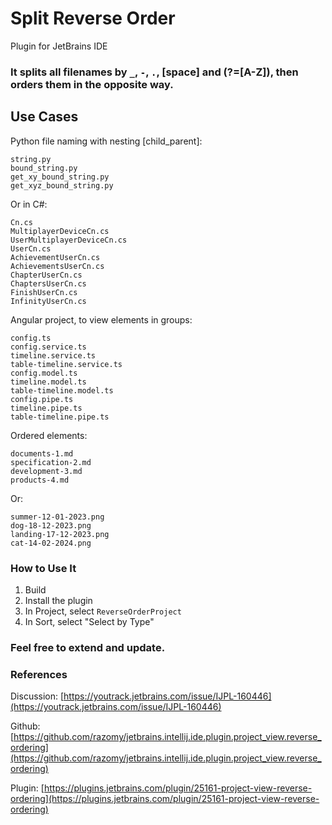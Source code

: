 # Split Reverse Order

Plugin for JetBrains IDE

### It splits all filenames by `_`, `-`, `.`, [space] and (?=[A-Z]), then orders them in the opposite way.

## Use Cases

Python file naming with nesting [child_parent]:

```shell
string.py
bound_string.py
get_xy_bound_string.py
get_xyz_bound_string.py
```

Or in C#:

```shell
Cn.cs
MultiplayerDeviceCn.cs
UserMultiplayerDeviceCn.cs
UserCn.cs
AchievementUserCn.cs
AchievementsUserCn.cs
ChapterUserCn.cs
ChaptersUserCn.cs
FinishUserCn.cs
InfinityUserCn.cs
```

Angular project, to view elements in groups:

```shell
config.ts
config.service.ts
timeline.service.ts
table-timeline.service.ts
config.model.ts
timeline.model.ts
table-timeline.model.ts
config.pipe.ts
timeline.pipe.ts
table-timeline.pipe.ts
```

Ordered elements:

```shell
documents-1.md
specification-2.md
development-3.md
products-4.md
```

Or:

```shell
summer-12-01-2023.png
dog-18-12-2023.png
landing-17-12-2023.png
cat-14-02-2024.png
```

### How to Use It

1. Build
2. Install the plugin
3. In Project, select `ReverseOrderProject`
4. In Sort, select "Select by Type"

### Feel free to extend and update.

### References

Discussion: [https://youtrack.jetbrains.com/issue/IJPL-160446](https://youtrack.jetbrains.com/issue/IJPL-160446)

Github: [https://github.com/razomy/jetbrains.intellij.ide.plugin.project_view.reverse_ordering](https://github.com/razomy/jetbrains.intellij.ide.plugin.project_view.reverse_ordering)

Plugin: [https://plugins.jetbrains.com/plugin/25161-project-view-reverse-ordering](https://plugins.jetbrains.com/plugin/25161-project-view-reverse-ordering)
